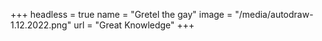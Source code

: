 +++
headless = true
name = "Gretel the gay"
image = "/media/autodraw-1.12.2022.png"
url = "Great Knowledge"
+++
